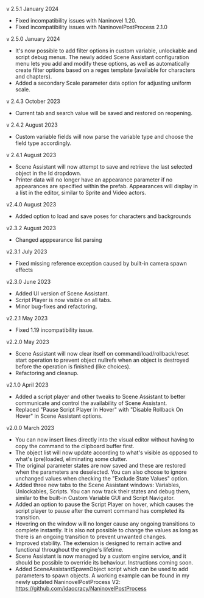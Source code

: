 v 2.5.1 January 2024
- Fixed incompatibility issues with Naninovel 1.20.
- Fixed incompatibility issues with NaninovelPostProcess 2.1.0

v 2.5.0 January 2024
- It's now possible to add filter options in custom variable, unlockable and script debug menus. The newly added Scene Assistant configuration menu lets you add and modify these options, as well as automatically create filter options based on a regex template (available for characters and chapters).
- Added a secondary Scale parameter data option for adjusting uniform scale. 

v 2.4.3 October 2023
- Current tab and search value will be saved and restored on reopening. 

v 2.4.2 August 2023
- Custom variable fields will now parse the variable type and choose the field type accordingly.

v 2.4.1 August 2023
- Scene Assistant will now attempt to save and retrieve the last selected object in the Id dropdown.
- Printer data will no longer have an appearance parameter if no appearances are specified within the prefab. Appearances will display in a list in the editor, similar to Sprite and Video actors.  

v2.4.0 August 2023
- Added option to load and save poses for characters and backgrounds


v2.3.2 August 2023
- Changed apppearance list parsing 

v2.3.1 July 2023
- Fixed missing reference exception caused by built-in camera spawn effects

v2.3.0 June 2023
- Added UI version of Scene Assistant.
- Script Player is now visible on all tabs.
- Minor bug-fixes and refactoring.

v2.2.1 May 2023
- Fixed 1.19 incompatibility issue.

v2.2.0 May 2023
- Scene Assistant will now clear itself on command/load/rollback/reset start operation to prevent object nullrefs when an object is destroyed before the operation is finished (like choices).
- Refactoring and cleanup.

v2.1.0 April 2023
- Added a script player and other tweaks to Scene Assistant to better communicate and control the availability of Scene Assistant. 
- Replaced "Pause Script Player In Hover" with "Disable Rollback On Hover" in Scene Assistant options. 

v2.0.0 March 2023
- You can now insert lines directly into the visual editor without having to copy the command to the clipboard buffer first.
- The object list will now update according to what's visible as opposed to what's (pre)loaded, eliminating some clutter.
- The original parameter states are now saved and these are restored when the parameters are deselected. You can also choose to ignore unchanged values when checking the "Exclude State Values" option.
- Added three new tabs to the Scene Assistant windows: Variables, Unlockables, Scripts. You can now track their states and debug them, similar to the built-in Custom Variable GUI and Script Navigator.
- Added an option to pause the Script Player on hover, which causes the script player to pause after the current command has completed its transition.
- Hovering on the window will no longer cause any ongoing transitions to complete instantly. It is also not possible to change the values as long as there is an ongoing transition to prevent unwanted changes.
- Improved stability. The extension is designed to remain active and functional throughout the engine's lifetime.
- Scene Assistant is now managed by a custom engine service, and it should be possible to override its behaviour. Instructions coming soon.
- Added SceneAssistantSpawnObject script which can be used to add parameters to spawn objects. A working example can be found in my newly updated NaninovelPostProcess V2: https://github.com/idaocracy/NaninovelPostProcess